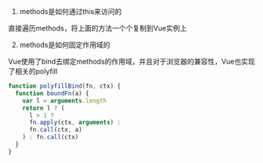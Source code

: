1. methods是如何通过this来访问的

直接遍历methods，将上面的方法一个个复制到Vue实例上

2. methods是如何固定作用域的

Vue使用了bind去绑定methods的作用域，并且对于浏览器的兼容性，Vue也实现了相关的polyfill

```js
function polyfillBind(fn, ctx) {
  function boundFn(a) {
    var l = arguments.length
    return l ? (
      l > 1 ?
      fn.apply(ctx, arguments) :
      fn.call(ctx, a)
    ) : fn.call(ctx)
  }
}
```

